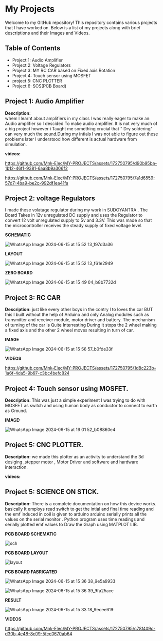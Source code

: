 # My Projects
Welcome to my GitHub repository! This repository contains various projects that I have worked on. Below is a list of my projects along with brief descriptions and their Images and Videos.

## Table of Contents
- Project 1: Audio Amplifier
- Project 2: Voltage Regulators
- Project 3: MY RC CAR based on Fixed axis Rotation
- Project 4: Touch sensor using MOSFET
- project 5: CNC PLOTTER
- Project 6: SOS(PCB Board)
  
## Project 1: Audio Amplifier

**Description:**  
whem I learnt about amplifiers in my class I was really eager to make an Audio amplifier so I descided To make audio amplifier.
It is not very much of a big project however i Taught me something crucial that " Dry soldering" can very much the sound.During my intials I was not able to figure out these problems later I understood how different is actual hardware from simulation.

**videos:**  

https://github.com/Mnk-Elec/MY-PROJECTS/assets/172750795/d90b95ba-1b12-46f1-9381-6aa8b9a306f2

https://github.com/Mnk-Elec/MY-PROJECTS/assets/172750795/7a1d6559-57d7-4ba9-be2c-992df1ea41fa

## Project 2: voltage Regulators
I made these volatage regulator during my work in SUDOYANTRA . The Board Takes in 12v unregulated DC supply and uses the Regulator to convert 
12 volt unregulated supply to 5v and 3.3V. This was made so that the microcontroller receives the steady supply of fixed voltage level.

**SCHEMATIC**

![WhatsApp Image 2024-06-15 at 15 52 13_197d3a36](https://github.com/Mnk-Elec/MY-PROJECTS/assets/172750795/435b930f-84c8-4927-898a-84d1895ccd79)

**LAYOUT**

![WhatsApp Image 2024-06-15 at 15 52 13_f61e2949](https://github.com/Mnk-Elec/MY-PROJECTS/assets/172750795/93b18880-516d-403f-9f45-5acf946ff2a0)

**ZERO BOARD**

![WhatsApp Image 2024-06-15 at 15 49 04_b8b7732d](https://github.com/Mnk-Elec/MY-PROJECTS/assets/172750795/a7cefe19-340c-40f2-bfd6-7fa117611405)

## Project 3: RC CAR

**Description:**
just like every other boys in the contry I to loves the car BUT this I built without the help of Arduino and only Analog modules such as transmitter and receiver module, motor driver and battery.
The mechanism of turning of the car is Quite Interresting During it stops the 2 wheel making a fixed axis and the other 2 wheel moves resulting in turn of car. 

**IMAGE**

![WhatsApp Image 2024-06-15 at 15 56 57_b0fde33f](https://github.com/Mnk-Elec/MY-PROJECTS/assets/172750795/a726718a-6080-4384-bf8f-7124df701531)

**VIDEOS**

https://github.com/Mnk-Elec/MY-PROJECTS/assets/172750795/1d8c223b-1a6f-4da5-9b97-c3bc4befc824

## Project 4: Touch sensor using MOSFET.

**Description:**
This was just a simple experiment I was trying to do with MOSFET as switch and using human body as conductor to connect to earth as Ground.

**IMAGE:**

![WhatsApp Image 2024-06-15 at 16 01 52_b08860e4](https://github.com/Mnk-Elec/MY-PROJECTS/assets/172750795/862d29e3-4089-4eaa-a743-232a1837e04d)

## Project 5: CNC PLOTTER.

**Description:**
we made this plotter as an activity to understand the 3d desiging ,stepper motor , Motor Driver and software and hardware interaction.

**videos:**

## Project 5: SCIENCE ON STICK.

**Description:**
There is a complete documentation on how this device works. basically It employs read switch to get the intial and final time reading and the emf induced in coil is given to arduino arduino serially prints all the values on the serial monitor . Python program uses time readings and serially plotted emf values to Draw the Graph using MATPLOT LIB.

**PCB BOARD SCHEMATIC**

![sch](https://github.com/Mnk-Elec/MY-PROJECTS/assets/172750795/6c9417b9-62c5-400b-9005-b5b30b2e45e3)

**PCB BOARD LAYOUT**

![layout](https://github.com/Mnk-Elec/MY-PROJECTS/assets/172750795/28a65a83-eb1e-420a-b8b7-70fce2bc782b)

**PCB BOARD FABRICATED**

![WhatsApp Image 2024-06-15 at 15 36 38_9e5a9933](https://github.com/Mnk-Elec/MY-PROJECTS/assets/172750795/463e3606-8ba9-40ff-b57b-8c7b02c8d6d3)

![WhatsApp Image 2024-06-15 at 15 36 39_9fa25ace](https://github.com/Mnk-Elec/MY-PROJECTS/assets/172750795/e09535b6-e7e2-4754-9078-5243345d5d80)

**RESULT**

![WhatsApp Image 2024-06-15 at 15 33 18_9ecee619](https://github.com/Mnk-Elec/MY-PROJECTS/assets/172750795/c4c27dd0-6249-4a74-bbb5-9171567a453e)

**VIDEOS**

https://github.com/Mnk-Elec/MY-PROJECTS/assets/172750795/c78f409c-d30b-4e48-8c09-5fce0670ab64

